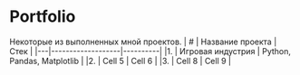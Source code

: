 # Portfolio
Некоторые из выполненных мной проектов.
| # | Название проекта  | Стек     |
|---|-------------------|----------|
|1. | Игровая индустрия           | Python, Pandas, Matplotlib   |
|2. | Cell 5            | Cell 6   |
|3. | Cell 8            | Cell 9   |
